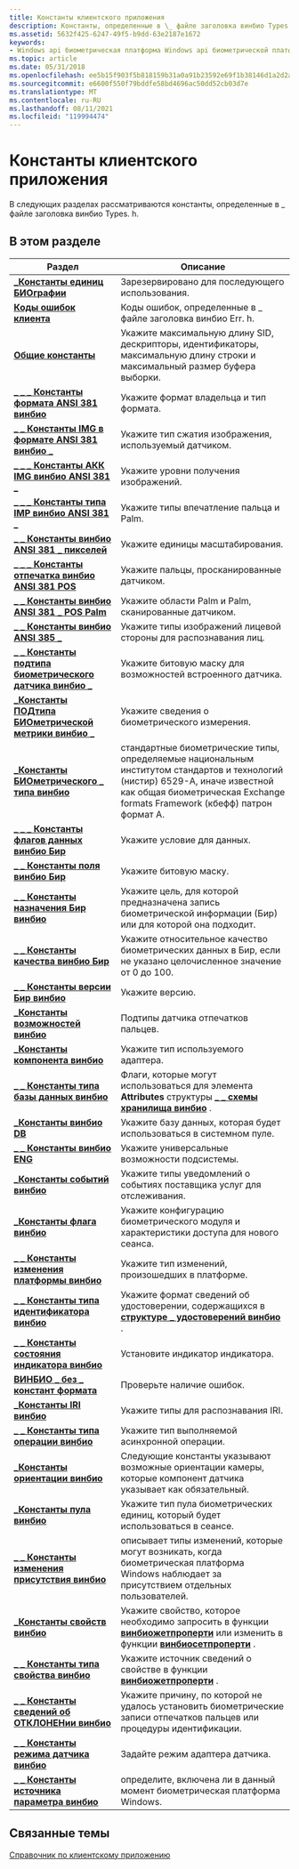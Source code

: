 ```yaml
---
title: Константы клиентского приложения
description: Константы, определенные в \_ файле заголовка винбио Types. h.
ms.assetid: 5632f425-6247-49f5-b9dd-63e2187e1672
keywords:
- Windows api биометрическая платформа Windows api биометрической платформы, константы клиентского приложения
ms.topic: article
ms.date: 05/31/2018
ms.openlocfilehash: ee5b15f903f5b818159b31a0a91b23592e69f1b38146d1a2d2a77a7bb9ba6b70
ms.sourcegitcommit: e6600f550f79bddfe58bd4696ac50dd52cb03d7e
ms.translationtype: MT
ms.contentlocale: ru-RU
ms.lasthandoff: 08/11/2021
ms.locfileid: "119994474"
---
```

# <a name="client-application-constants"></a>Константы клиентского приложения

В следующих разделах рассматриваются константы, определенные в \_ файле заголовка винбио Types. h.

## <a name="in-this-section"></a>В этом разделе



| Раздел                                                                                                        | Описание                                                                                                                                                                                                            |
|--------------------------------------------------------------------------------------------------------------|------------------------------------------------------------------------------------------------------------------------------------------------------------------------------------------------------------------------|
| [**\_Константы единиц БИОграфии**](bio-unit-constants.md)<br/>                                                 | Зарезервировано для последующего использования.<br/>                                                                                                                                                                                    |
| [**Коды ошибок клиента**](client-error-codes.md)<br/>                                                  | Коды ошибок, определенные в \_ файле заголовка винбио Err. h.<br/>                                                                                                                                                       |
| [**Общие константы**](general-constants.md)<br/>                                                    | Укажите максимальную длину SID, дескрипторы, идентификаторы, максимальную длину строки и максимальный размер буфера выборки.<br/>                                                                                                            |
| [**\_ \_ \_ Константы формата ANSI 381 винбио**](winbio-ansi-381-format-constants.md)<br/>                   | Укажите формат владельца и тип формата.<br/>                                                                                                                                                                       |
| [**\_ \_ Константы IMG в формате ANSI 381 винбио \_**](winbio-ansi-381-img-constants.md)<br/>                         | Укажите тип сжатия изображения, используемый датчиком.<br/>                                                                                                                                                     |
| [**\_ \_ \_ Константы АКК IMG винбио ANSI 381 \_**](winbio-ansi-381-img-acq-constants.md)<br/>                | Укажите уровни получения изображений.<br/>                                                                                                                                                                           |
| [**\_ \_ \_ Константы типа IMP винбио ANSI 381 \_**](winbio-ansi-381-imp-type-constants.md)<br/>              | Укажите типы впечатление пальца и Palm.<br/>                                                                                                                                                                   |
| [**\_ \_ Константы винбио ANSI 381 \_ пикселей**](winbio-ansi-381-pixels-constants.md)<br/>                   | Укажите единицы масштабирования.<br/>                                                                                                                                                                                        |
| [**\_ \_ \_ Константы отпечатка винбио ANSI 381 POS**](winbio-ansi-381-pos-fingerprint-constants.md)<br/> | Укажите пальцы, просканированные датчиком.<br/>                                                                                                                                                                    |
| [**\_ \_ Константы винбио ANSI 381 \_ POS Palm**](winbio-ansi-381-pos-palm-constants.md)<br/>               | Укажите области Palm и Palm, сканированные датчиком.<br/>                                                                                                                                                        |
| [**\_ \_ Константы винбио ANSI 385 \_**](winbio-ansi-385-face-constants.md)<br/>                       | Укажите типы изображений лицевой стороны для распознавания лиц.<br/>                                                                                                                                                |
| [**\_ \_ Константы подтипа биометрического датчика винбио \_**](winbio-biometric-sensor-subtype-constants.md)<br/> | Укажите битовую маску для возможностей встроенного датчика.<br/>                                                                                                                                                          |
| [**\_Константы ПОДтипа БИОметрической метрики винбио \_**](winbio-biometric-subtype-constants.md)<br/>                | Укажите сведения о биометрического измерения.<br/>                                                                                                                                                          |
| [**\_Константы БИОметрического \_ типа винбио**](winbio-biometric-type-constants.md)<br/>                      | стандартные биометрические типы, определяемые национальным институтом стандартов и технологий (нистир) 6529-A, иначе известной как общая биометрическая Exchange formats Framework (кбефф) патрон формат A.<br/> |
| [**\_ \_ \_ Константы флагов данных винбио Бир**](winbio-bir-data-flags-constants.md)<br/>                     | Укажите условие для данных.<br/>                                                                                                                                                                          |
| [**\_ \_ Константы поля винбио Бир**](winbio-bir-field-constants.md)<br/>                                | Укажите битовую маску.<br/>                                                                                                                                                                                          |
| [**\_ \_ Константы назначения Бир винбио**](winbio-bir-purpose-constants.md)<br/>                            | Укажите цель, для которой предназначена запись биометрической информации (Бир) или для которой она подходит.<br/>                                                                                               |
| [**\_ \_ Константы качества винбио Бир**](winbio-bir-quality-constants.md)<br/>                            | Укажите относительное качество биометрических данных в Бир, если не указано целочисленное значение от 0 до 100.<br/>                                                                                         |
| [**\_ \_ Константы версии Бир винбио**](winbio-bir-version-constants.md)<br/>                            | Укажите версию.<br/>                                                                                                                                                                                        |
| [**\_Константы возможностей винбио**](winbio-capability-constants.md)<br/>                               | Подтипы датчика отпечатков пальцев.<br/>                                                                                                                                                                               |
| [**\_Константы компонента винбио**](winbio-component-constants.md)<br/>                                 | Укажите тип используемого адаптера.<br/>                                                                                                                                                                     |
| [**\_ \_ Константы типа базы данных винбио**](winbio-database-type-constants.md)<br/>                        | Флаги, которые могут использоваться для элемента **Attributes** структуры [**\_ \_ схемы хранилища винбио**](winbio-storage-schema.md) .<br/>                                                                             |
| [**\_Константы винбио DB**](winbio-db-constants.md)<br/>                                               | Укажите базу данных, которая будет использоваться в системном пуле.<br/>                                                                                                                                                          |
| [**\_ \_ Константы винбио ENG**](winbio-eng-cap-constants.md)<br/>                                    | Укажите универсальные возможности подсистемы.<br/>                                                                                                                                                                        |
| [**\_Константы событий винбио**](winbio-event-constants.md)<br/>                                         | Укажите типы уведомлений о событиях поставщика услуг для отслеживания.<br/>                                                                                                                                       |
| [**\_Константы флага винбио**](winbio-flag-constants.md)<br/>                                           | Укажите конфигурацию биометрического модуля и характеристики доступа для нового сеанса.<br/>                                                                                                                        |
| [**\_ \_ Константы изменения платформы винбио**](winbio-framework-change-constants.md)<br/>                  | Укажите тип изменений, произошедших в платформе.<br/>                                                                                                                                                 |
| [**\_ \_ Константы типа идентификатора винбио**](winbio-identity-type-constants.md)<br/>                        | Укажите формат сведений об удостоверении, содержащихся в [**структуре \_ удостоверений винбио**](winbio-identity.md) .<br/>                                                                                      |
| [**\_ \_ Константы состояния индикатора винбио**](winbio-indicator-status-constants.md)<br/>                  | Установите индикатор индикатора.<br/>                                                                                                                                                                                     |
| [**ВИНБИО \_ без \_ констант формата**](winbio-no-format-constants.md)<br/>                                | Проверьте наличие ошибок.<br/>                                                                                                                                                                                           |
| [**\_Константы IRI винбио**](winbio-iris-constants.md)<br/>                                           | Укажите типы для распознавания IRI. <br/>                                                                                                                                                                    |
| [**\_ \_ Константы типа операции винбио**](winbio-operation-type-constants.md)<br/>                      | Укажите тип выполняемой асинхронной операции.<br/>                                                                                                                                                 |
| [**\_Константы ориентации винбио**](winbio-orientation-constants.md)<br/>                             | Следующие константы указывают возможные ориентации камеры, которые компонент датчика указывает как обязательный.<br/>                                                                                          |
| [**\_Константы пула винбио**](winbio-pool-constants.md)<br/>                                           | Укажите тип пула биометрических единиц, который будет использоваться в сеансе.<br/>                                                                                                                                          |
| [**\_ \_ Константы изменения присутствия винбио**](winbio-presence-change-constants.md)<br/>                    | описывает типы изменений, которые могут возникать, когда биометрическая платформа Windows наблюдает за присутствием отдельных пользователей.<br/>                                                                                    |
| [**\_Константы свойств винбио**](winbio-property-constants.md)<br/>                                   | Укажите свойство, которое необходимо запросить в функции [**винбиожетпроперти**](/windows/desktop/api/Winbio/nf-winbio-winbiogetproperty) или изменить в функции [**винбиосетпроперти**](/windows/desktop/api/winbio/nf-winbio-winbiosetproperty) .<br/>                                |
| [**\_ \_ Константы типа свойства винбио**](winbio-property-type-constants.md)<br/>                        | Укажите источник сведений о свойстве в функции [**винбиожетпроперти**](/windows/desktop/api/Winbio/nf-winbio-winbiogetproperty) .<br/>                                                                                              |
| [**\_ \_ Константы сведений об ОТКЛОНЕНии винбио**](winbio-reject-detail-constants.md)<br/>                        | Укажите причину, по которой не удалось установить биометрические записи отпечатков пальцев или процедуры идентификации.<br/>                                                                                                             |
| [**\_ \_ Константы режима датчика винбио**](winbio-sensor-mode-constants.md)<br/>                            | Задайте режим адаптера датчика.<br/>                                                                                                                                                                                |
| [**\_ \_ Константы источника параметра винбио**](winbio-setting-source-constants.md)<br/>                      | определите, включена ли в данный момент биометрическая платформа Windows.<br/>                                                                                                                                     |



 

## <a name="related-topics"></a>Связанные темы

<dl> <dt>

[Справочник по клиентскому приложению](client-application-reference.md)
</dt> </dl>

 

 





